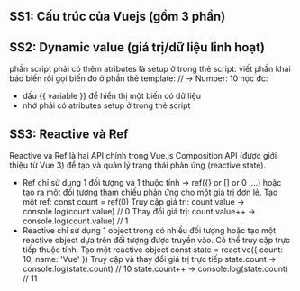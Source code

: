 ## SS1: Cấu trúc của Vuejs (gồm 3 phần)
<script>
    -> sẽ viết: logic code
</script>

<template>
    -> sẽ viết: component/tags HTML
</template>

<style>
    -> sẽ viết: css
</style>

## SS2: Dynamic value (giá trị/dữ liệu linh hoạt)
phần script phải có thêm atributes là setup ở trong thẻ script: <script setup> let num = 10; </script>
viết phần khai báo biến rồi gọi biến đó ở phần thẻ template: <template> Number: {{ num }} </template> // -> Number: 10
học đc: 
- dấu {{ variable }} để hiển thị một biến có dữ liệu
- nhớ phải có atributes setup ở trong thẻ script

## SS3: Reactive và Ref
Reactive và Ref là hai API chính trong Vue.js Composition API (được giới thiệu từ Vue 3) để tạo và quản lý trạng thái phản ứng (reactive state).
+ Ref chỉ sử dụng 1 đối tượng và 1 thuộc tính -> ref({} or [] or 0 ....) hoặc tạo ra một đối tượng tham chiếu phản ứng cho một giá trị đơn lẻ.
Tạo một ref:
const count = ref(0)
Truy cập giá trị:
count.value -> console.log(count.value) // 0
Thay đổi giá trị:
count.value++ -> console.log(count.value) // 1
+ Reactive chỉ sử dụng 1 object trong có nhiều đối tượng hoặc tạo một reactive object dựa trên đối tượng được truyền vào. Có thể truy cập trực tiếp thuộc tính.
Tạo một reactive object
const state = reactive({
  count: 10,
  name: 'Vue'
})
Truy cập và thay đổi giá trị trực tiếp
state.count -> console.log(state.count) // 10
state.count++ -> console.log(state.count) // 11